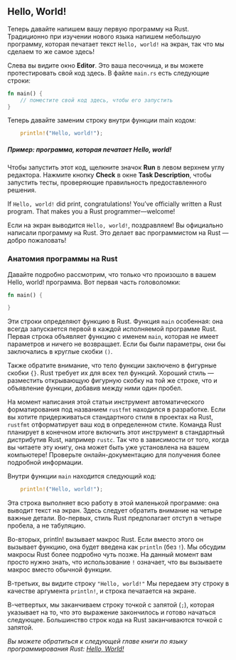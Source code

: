 ## Hello, World!

Теперь давайте напишем вашу первую программу на Rust. Традиционно при изучении нового языка напишем небольшую программу, которая печатает текст `Hello, world!` на экран, так что мы сделаем то же самое здесь!

Слева вы видите окно **Editor**. Это ваша песочница, и вы можете протестировать свой код здесь. В файле `main.rs` есть следующие строки:

```rust
fn main() {
    // поместите свой код здесь, чтобы его запустить
}
```

Теперь давайте заменим строку внутри функции main кодом:

```rust
    println!("Hello, world!");
```
##### Пример: программа, которая печатает Hello, world!

Чтобы запустить этот код, щелкните значок **Run** в левом верхнем углу редактора. Нажмите кнопку **Check** в окне **Task Description**, чтобы запустить тесты, проверяющие правильность предоставленного решения.

If `Hello, world!` did print, congratulations! You’ve officially written a Rust program. That makes you a Rust programmer—welcome!

Если на экран выводится `Hello, world!`, поздравляем! Вы официально написали программу на Rust. Это делает вас программистом на Rust — добро пожаловать!

### Анатомия программы на Rust

Давайте подробно рассмотрим, что только что произошло в вашем Hello, world! программа. Вот первая часть головоломки:

```rust
fn main() {

}
```

Эти строки определяют функцию в Rust. Функция `main` особенная: она всегда запускается первой в каждой исполняемой программе Rust.
Первая строка объявляет функцию с именем `main`, которая не имеет параметров и ничего не возвращает. Если бы были параметры, они бы заключались в круглые скобки `()`.

Также обратите внимание, что тело функции заключено в фигурные скобки `{}`. Rust требует их для всех тел функций. Хороший стиль — разместить открывающую фигурную скобку на той же строке, что и объявление функции, добавив между ними один пробел.

На момент написания этой статьи инструмент автоматического форматирования под названием `rustfmt` находился в разработке. Если вы хотите придерживаться стандартного стиля в проектах на Rust, `rustfmt` отформатирует ваш код в определенном стиле. Команда Rust планирует в конечном итоге включить этот инструмент в стандартный дистрибутив Rust, например `rustc`. Так что в зависимости от того, когда вы читаете эту книгу, она может быть уже установлена ​​на вашем компьютере! Проверьте онлайн-документацию для получения более подробной информации.

Внутри функции `main` находится следующий код:

```rust
    println!("Hello, world!");
```

Эта строка выполняет всю работу в этой маленькой программе: она выводит текст на экран. Здесь следует обратить внимание на четыре важные детали. Во-первых, стиль Rust предполагает отступ в четыре пробела, а не табуляцию.

Во-вторых, println! вызывает макрос Rust. Если вместо этого он вызывает функцию, она будет введена как `println` (без `!`). Мы обсудим макросы Rust более подробно чуть позже. На данный момент вам просто нужно знать, что использование `!` означает, что вы вызываете макрос вместо обычной функции.

В-третьих, вы видите строку `"Hello, world!"` Мы передаем эту строку в качестве аргумента `println!`, и строка печатается на экране.

В-четвертых, мы заканчиваем строку точкой с запятой (`;`), которая указывает на то, что это выражение закончилось и готово начаться следующее. Большинство строк кода на Rust заканчиваются точкой с запятой.

_Вы можете обратиться к следующей главе книги по языку программирования Rust: [Hello, World!](https://doc.rust-lang.org/stable/book/ch01-02-hello-world.html)_